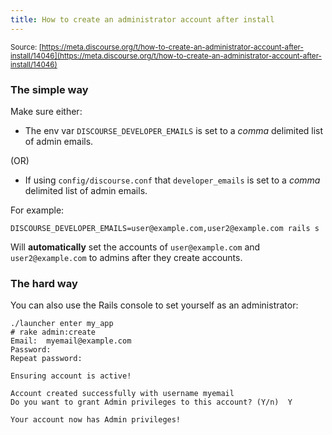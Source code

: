 ```yaml
---
title: How to create an administrator account after install
---
```


<small class="documentation-source">Source: [https://meta.discourse.org/t/how-to-create-an-administrator-account-after-install/14046](https://meta.discourse.org/t/how-to-create-an-administrator-account-after-install/14046)</small>

### The simple way

Make sure either:

-  The env var `DISCOURSE_DEVELOPER_EMAILS` is set to a *comma* delimited list of admin emails. 
 
(OR)

- If using `config/discourse.conf` that `developer_emails` is set to a *comma* delimited list of admin emails. 

For example:

    DISCOURSE_DEVELOPER_EMAILS=user@example.com,user2@example.com rails s


Will **automatically** set the accounts of `user@example.com` and `user2@example.com` to admins after they create accounts. 

### The hard way

You can also use the Rails console to set yourself as an administrator: 

```text
./launcher enter my_app
# rake admin:create
Email:  myemail@example.com
Password:  
Repeat password:  

Ensuring account is active!

Account created successfully with username myemail
Do you want to grant Admin privileges to this account? (Y/n)  Y

Your account now has Admin privileges!
```
